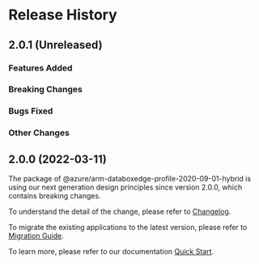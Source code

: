 # Release History

## 2.0.1 (Unreleased)

### Features Added

### Breaking Changes

### Bugs Fixed

### Other Changes

## 2.0.0 (2022-03-11)

The package of @azure/arm-databoxedge-profile-2020-09-01-hybrid is using our next generation design principles since version 2.0.0, which contains breaking changes.

To understand the detail of the change, please refer to [Changelog](https://aka.ms/js-track2-changelog).

To migrate the existing applications to the latest version, please refer to [Migration Guide](https://aka.ms/js-track2-migration-guide).

To learn more, please refer to our documentation [Quick Start](https://aka.ms/js-track2-quickstart).
